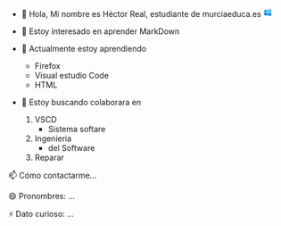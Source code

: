 - 👋 Hola, Mi nombre es Héctor Real, estudiante de murciaeduca.es 
![Hector](/img/windows10.png)
- 👀 Estoy interesado en aprender MarkDown
- 🌱 Actualmente estoy aprendiendo
  * Firefox
  * Visual estudio Code
  * HTML

- 💞️ Estoy buscando colaborara en 
	1. VSCD
		- Sistema softare
	2. Ingenieria 
		- del Software
	3. Reparar
	
📫 Cómo contactarme...

😄 Pronombres: ...

⚡ Dato curioso: ...

<!---
Tatao1968/Tatao1968 is a ✨ special ✨ repository because its `README.md` (this file) appears on your GitHub profile.
You can click the Preview link to take a look at your changes.
--->
